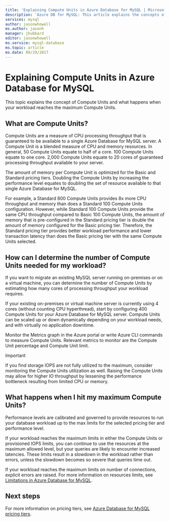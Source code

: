 ```yaml
---
title: 'Explaining Compute Units in Azure Database for MySQL | Microsoft Docs'
description: 'Azure DB for MySQL: This article explains the concepts of Compute Units and what happens when your workload reaches the maximum Compute Units.'
services: mysql
author: jasonwhowell
ms.author: jasonh
manager: jhubbard
editor: jasonwhowell
ms.service: mysql-database
ms.topic: article
ms.date: 09/29/2017
---
```

# Explaining Compute Units in Azure Database for MySQL
This topic explains the concept of Compute Units and what happens when your workload reaches the maximum Compute Units.

## What are Compute Units?
Compute Units are a measure of CPU processing throughput that is guaranteed to be available to a single Azure Database for MySQL server. A Compute Unit is a blended measure of CPU and memory resources. In general, 50 Compute Units equate to half of a core. 100 Compute Units equate to one core. 2,000 Compute Units equate to 20 cores of guaranteed processing throughput available to your server.

The amount of memory per Compute Unit is optimized for the Basic and Standard pricing tiers. Doubling the Compute Units by increasing the performance level equates to doubling the set of resource available to that single Azure Database for MySQL.

For example, a Standard 800 Compute Units provides 8x more CPU throughput and memory than does a Standard 100 Compute Units configuration. However, while Standard 100 Compute Units provide the same CPU throughput compared to Basic 100 Compute Units, the amount of memory that is pre-configured in the Standard pricing tier is double the amount of memory configured for the Basic pricing tier. Therefore, the Standard pricing tier provides better workload performance and lower transaction latency than does the Basic pricing tier with the same Compute Units selected.

## How can I determine the number of Compute Units needed for my workload?
If you want to migrate an existing MySQL server running on-premises or on a virtual machine, you can determine the number of Compute Units by estimating how many cores of processing throughput your workload requires. 

If your existing on-premises or virtual machine server is currently using 4 cores (without counting CPU hyperthread), start by configuring 400 Compute Units for your Azure Database for MySQL server. Compute Units can be scaled up or down dynamically depending on your workload needs, and with virtually no application downtime. 

Monitor the Metrics graph in the Azure portal or write Azure CLI commands to measure Compute Units. Relevant metrics to monitor are the Compute Unit percentage and Compute Unit limit.

>[!IMPORTANT]
> If you find storage IOPS are not fully utilized to the maximum, consider monitoring the Compute Units utilization as well. Raising the Compute Units may allow for higher IO throughput by lessening the performance bottleneck resulting from limited CPU or memory.

## What happens when I hit my maximum Compute Units?
Performance levels are calibrated and governed to provide resources to run your database workload up to the max limits for the selected pricing tier and performance level. 

If your workload reaches the maximum limits in either the Compute Units or provisioned IOPS limits, you can continue to use the resources at the maximum allowed level, but your queries are likely to encounter increased latencies. These limits result in a slowdown in the workload rather than errors, unless the slowdown becomes so severe that queries time out. 

If your workload reaches the maximum limits on number of connections, explicit errors are raised. For more information on resources limits, see [Limitations in Azure Database for MySQL](concepts-limits.md).

## Next steps
For more information on pricing tiers, see [Azure Database for MySQL pricing tiers](./concepts-service-tiers.md).

